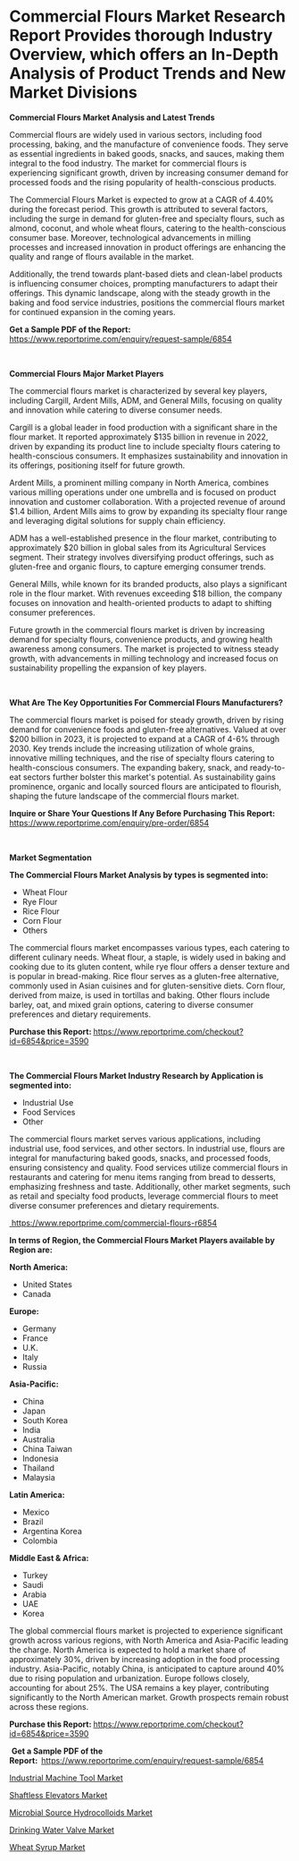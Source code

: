 <p><h1>Commercial Flours Market Research Report Provides thorough Industry Overview, which offers an In-Depth Analysis of Product Trends and New Market Divisions</h1></p><p><strong>Commercial Flours Market Analysis and Latest Trends</strong></p>
<p><p>Commercial flours are widely used in various sectors, including food processing, baking, and the manufacture of convenience foods. They serve as essential ingredients in baked goods, snacks, and sauces, making them integral to the food industry. The market for commercial flours is experiencing significant growth, driven by increasing consumer demand for processed foods and the rising popularity of health-conscious products.</p><p>The Commercial Flours Market is expected to grow at a CAGR of 4.40% during the forecast period. This growth is attributed to several factors, including the surge in demand for gluten-free and specialty flours, such as almond, coconut, and whole wheat flours, catering to the health-conscious consumer base. Moreover, technological advancements in milling processes and increased innovation in product offerings are enhancing the quality and range of flours available in the market.</p><p>Additionally, the trend towards plant-based diets and clean-label products is influencing consumer choices, prompting manufacturers to adapt their offerings. This dynamic landscape, along with the steady growth in the baking and food service industries, positions the commercial flours market for continued expansion in the coming years.</p></p>
<p><strong>Get a Sample PDF of the Report:&nbsp;</strong> <a href="https://www.reportprime.com/enquiry/request-sample/6854?utm_campaign=2286&utm_medium=2&utm_source=Github&utm_content=ia&utm_term=19032025&utm_id=commercial-flours">https://www.reportprime.com/enquiry/request-sample/6854</a></p>
<p>&nbsp;</p>
<p><strong>Commercial Flours Major Market Players</strong></p>
<p><p>The commercial flours market is characterized by several key players, including Cargill, Ardent Mills, ADM, and General Mills, focusing on quality and innovation while catering to diverse consumer needs. </p><p>Cargill is a global leader in food production with a significant share in the flour market. It reported approximately $135 billion in revenue in 2022, driven by expanding its product line to include specialty flours catering to health-conscious consumers. It emphasizes sustainability and innovation in its offerings, positioning itself for future growth.</p><p>Ardent Mills, a prominent milling company in North America, combines various milling operations under one umbrella and is focused on product innovation and customer collaboration. With a projected revenue of around $1.4 billion, Ardent Mills aims to grow by expanding its specialty flour range and leveraging digital solutions for supply chain efficiency.</p><p>ADM has a well-established presence in the flour market, contributing to approximately $20 billion in global sales from its Agricultural Services segment. Their strategy involves diversifying product offerings, such as gluten-free and organic flours, to capture emerging consumer trends.</p><p>General Mills, while known for its branded products, also plays a significant role in the flour market. With revenues exceeding $18 billion, the company focuses on innovation and health-oriented products to adapt to shifting consumer preferences. </p><p>Future growth in the commercial flours market is driven by increasing demand for specialty flours, convenience products, and growing health awareness among consumers. The market is projected to witness steady growth, with advancements in milling technology and increased focus on sustainability propelling the expansion of key players.</p></p>
<p>&nbsp;</p>
<p><strong>What Are The Key Opportunities For Commercial Flours Manufacturers?</strong></p>
<p><p>The commercial flours market is poised for steady growth, driven by rising demand for convenience foods and gluten-free alternatives. Valued at over $200 billion in 2023, it is projected to expand at a CAGR of 4-6% through 2030. Key trends include the increasing utilization of whole grains, innovative milling techniques, and the rise of specialty flours catering to health-conscious consumers. The expanding bakery, snack, and ready-to-eat sectors further bolster this market's potential. As sustainability gains prominence, organic and locally sourced flours are anticipated to flourish, shaping the future landscape of the commercial flours market.</p></p>
<p><strong>Inquire or Share Your Questions If Any Before Purchasing This Report:</strong> <a href="https://www.reportprime.com/enquiry/pre-order/6854?utm_campaign=2286&utm_medium=2&utm_source=Github&utm_content=ia&utm_term=19032025&utm_id=commercial-flours">https://www.reportprime.com/enquiry/pre-order/6854</a></p>
<p>&nbsp;</p>
<p><strong>Market Segmentation</strong></p>
<p><strong>The Commercial Flours Market Analysis by types is segmented into:</strong></p>
<p><ul><li>Wheat Flour</li><li>Rye Flour</li><li>Rice Flour</li><li>Corn Flour</li><li>Others</li></ul></p>
<p><p>The commercial flours market encompasses various types, each catering to different culinary needs. Wheat flour, a staple, is widely used in baking and cooking due to its gluten content, while rye flour offers a denser texture and is popular in bread-making. Rice flour serves as a gluten-free alternative, commonly used in Asian cuisines and for gluten-sensitive diets. Corn flour, derived from maize, is used in tortillas and baking. Other flours include barley, oat, and mixed grain options, catering to diverse consumer preferences and dietary requirements.</p></p>
<p><strong>Purchase this Report:&nbsp;</strong><a href="https://www.reportprime.com/checkout?id=6854&price=3590&utm_campaign=2286&utm_medium=2&utm_source=Github&utm_content=ia&utm_term=19032025&utm_id=commercial-flours">https://www.reportprime.com/checkout?id=6854&price=3590</a></p>
<p>&nbsp;</p>
<p><strong>The Commercial Flours Market Industry Research by Application is segmented into:</strong></p>
<p><ul><li>Industrial Use</li><li>Food Services</li><li>Other</li></ul></p>
<p><p>The commercial flours market serves various applications, including industrial use, food services, and other sectors. In industrial use, flours are integral for manufacturing baked goods, snacks, and processed foods, ensuring consistency and quality. Food services utilize commercial flours in restaurants and catering for menu items ranging from bread to desserts, emphasizing freshness and taste. Additionally, other market segments, such as retail and specialty food products, leverage commercial flours to meet diverse consumer preferences and dietary requirements.</p></p>
<p><a href="https://www.reportprime.com/commercial-flours-r6854?utm_campaign=2286&utm_medium=2&utm_source=Github&utm_content=ia&utm_term=19032025&utm_id=commercial-flours">&nbsp;https://www.reportprime.com/commercial-flours-r6854</a></p>
<p><strong>In terms of Region, the Commercial Flours Market Players available by Region are:</strong></p>
<p>
    <p> <strong> North America: </strong>
        <ul>
            <li>United States</li>
            <li>Canada</li>
        </ul>
        </p> 
    <p> <strong> Europe: </strong>
        <ul>
            <li>Germany</li>
            <li>France</li>
            <li>U.K.</li>
            <li>Italy</li>
            <li>Russia</li>
        </ul>
        </p> 
    <p> <strong> Asia-Pacific: </strong>
        <ul>
            <li>China</li>
            <li>Japan</li>
            <li>South Korea</li>
            <li>India</li>
            <li>Australia</li>
            <li>China Taiwan</li>
            <li>Indonesia</li>
            <li>Thailand</li>
            <li>Malaysia</li>
        </ul>
        </p> 
    <p> <strong> Latin America: </strong>
        <ul>
            <li>Mexico</li>
            <li>Brazil</li>
            <li>Argentina Korea</li>
            <li>Colombia</li>
        </ul>
        </p> 
    <p> <strong> Middle East & Africa: </strong>
        <ul>
            <li>Turkey</li>
            <li>Saudi</li>
            <li>Arabia</li>
            <li>UAE</li>
            <li>Korea</li>
        </ul>
    </p>
    </p>
<p><p>The global commercial flours market is projected to experience significant growth across various regions, with North America and Asia-Pacific leading the charge. North America is expected to hold a market share of approximately 30%, driven by increasing adoption in the food processing industry. Asia-Pacific, notably China, is anticipated to capture around 40% due to rising population and urbanization. Europe follows closely, accounting for about 25%. The USA remains a key player, contributing significantly to the North American market. Growth prospects remain robust across these regions.</p></p>
<p><strong>Purchase this Report: </strong><a href="https://www.reportprime.com/checkout?id=6854&price=3590&utm_campaign=2286&utm_medium=2&utm_source=Github&utm_content=ia&utm_term=19032025&utm_id=commercial-flours">https://www.reportprime.com/checkout?id=6854&price=3590</a></p>
<p>&nbsp;<strong>Get a Sample PDF of the Report:&nbsp;&nbsp;</strong><a href="https://www.reportprime.com/enquiry/request-sample/6854?utm_campaign=2286&utm_medium=2&utm_source=Github&utm_content=ia&utm_term=19032025&utm_id=commercial-flours">https://www.reportprime.com/enquiry/request-sample/6854</a></p>
<p><strong></strong></p>
<p><p><a href="https://www.linkedin.com/pulse/why-industrial-machine-tool-market-thriving-12-cagr-through-c6vxf?utm_campaign=2286&utm_medium=2&utm_source=Github&utm_content=ia&utm_term=19032025&utm_id=commercial-flours">Industrial Machine Tool Market</a></p><p><a href="https://www.linkedin.com/pulse/revolutionizing-success-in-depth-review-theglobal-shaftless-y5hbf?utm_campaign=2286&utm_medium=2&utm_source=Github&utm_content=ia&utm_term=19032025&utm_id=commercial-flours">Shaftless Elevators Market</a></p><p><a href="https://github.com/stillsfloria19981/Market-Research-Report-List-1/blob/main/microbial-source-hydrocolloids-market.md?utm_campaign=2286&utm_medium=2&utm_source=Github&utm_content=ia&utm_term=19032025&utm_id=commercial-flours">Microbial Source Hydrocolloids Market</a></p><p><a href="https://www.linkedin.com/pulse/drinking-water-valve-market-outlook-anticipated-growth-projected-qrpkf?utm_campaign=2286&utm_medium=2&utm_source=Github&utm_content=ia&utm_term=19032025&utm_id=commercial-flours">Drinking Water Valve Market</a></p><p><a href="https://github.com/triattwood9919/Market-Research-Report-List-1/blob/main/wheat-syrup-market.md?utm_campaign=2286&utm_medium=2&utm_source=Github&utm_content=ia&utm_term=19032025&utm_id=commercial-flours">Wheat Syrup Market</a></p></p>